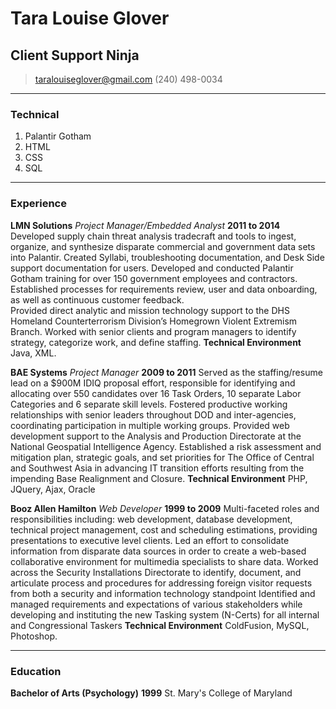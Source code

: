 # Tara Louise Glover
## Client Support Ninja

> [taralouiseglover@gmail.com](mailto:taralouiseglover@gmail.com)
> (240) 498-0034

------

### Technical

1. Palantir Gotham
1. HTML
1. CSS
1. SQL


------

### Experience

**LMN Solutions** *Project Manager/Embedded Analyst* __2011 to 2014__
	Developed supply chain threat analysis tradecraft and tools to ingest, organize, and synthesize disparate commercial and government data sets into Palantir.
	Created Syllabi, troubleshooting documentation, and Desk Side support documentation for users. 
	Developed and conducted Palantir Gotham training for over 150 government employees and contractors. 
	Established processes for requirements review, user and data onboarding, as well as continuous customer feedback.   
	Provided direct analytic and mission technology support to the DHS Homeland Counterterrorism Division’s Homegrown Violent Extremism Branch.
	Worked with senior clients and program managers to identify strategy, categorize work, and define staffing.
	**Technical Environment** Java, XML.

**BAE Systems** *Project Manager* __2009 to 2011__
	Served as the staffing/resume lead on a $900M IDIQ proposal effort, responsible for identifying and allocating over 550 candidates over 16 Task Orders, 10 separate Labor Categories and 6 separate skill levels.
	Fostered productive working relationships with senior leaders throughout DOD and inter-agencies, coordinating participation in multiple working groups.
	Provided web development support to the Analysis and Production Directorate at the National Geospatial Intelligence Agency. 
	Established a risk assessment and mitigation plan, strategic goals, and set priorities for The Office of Central and Southwest Asia in advancing IT transition efforts resulting from the impending Base Realignment and Closure.
	**Technical Environment** PHP, JQuery, Ajax, Oracle

**Booz Allen Hamilton** *Web Developer* __1999 to 2009__
	Multi-faceted roles and responsibilities including: web development, database development, technical project management, cost and scheduling estimations, providing presentations to executive level clients.
	Led an effort to consolidate information from disparate data sources in order to create a web-based collaborative environment for multimedia specialists to share data. 
	Worked across the Security Installations Directorate to identify, document, and articulate process and procedures for addressing foreign visitor requests from both a security and  information technology standpoint
	Identified and managed requirements and expectations of various stakeholders while developing and instituting the new Tasking system (N-Certs) for all internal and Congressional Taskers
	**Technical Environment** ColdFusion, MySQL, Photoshop.



------

### Education

**Bachelor of Arts (Psychology)** __1999__
	St. Mary's College of Maryland